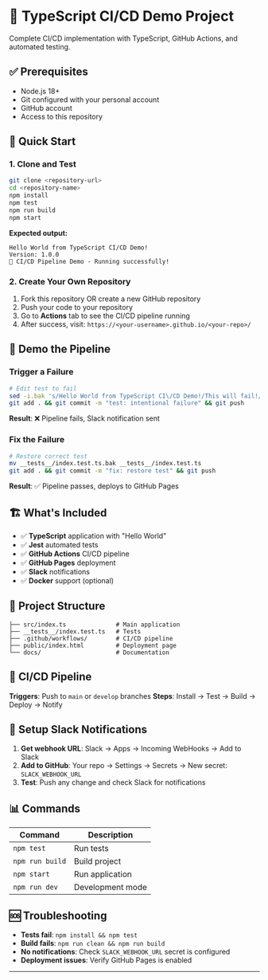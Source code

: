 # 🚀 TypeScript CI/CD Demo Project

Complete CI/CD implementation with TypeScript, GitHub Actions, and automated testing.

## ✅ Prerequisites

- Node.js 18+
- Git configured with your personal account
- GitHub account
- Access to this repository

## 🎯 Quick Start

### 1. Clone and Test

```bash
git clone <repository-url>
cd <repository-name>
npm install
npm test
npm run build
npm start
```

**Expected output:**

```
Hello World from TypeScript CI/CD Demo!
Version: 1.0.0
🚀 CI/CD Pipeline Demo - Running successfully!
```

### 2. Create Your Own Repository

1. Fork this repository OR create a new GitHub repository
2. Push your code to your repository
3. Go to **Actions** tab to see the CI/CD pipeline running
4. After success, visit: `https://<your-username>.github.io/<your-repo>/`

## 🧪 Demo the Pipeline

### Trigger a Failure

```bash
# Edit test to fail
sed -i.bak 's/Hello World from TypeScript CI\/CD Demo!/This will fail!/' __tests__/index.test.ts
git add . && git commit -m "test: intentional failure" && git push
```

**Result**: ❌ Pipeline fails, Slack notification sent

### Fix the Failure

```bash
# Restore correct test
mv __tests__/index.test.ts.bak __tests__/index.test.ts
git add . && git commit -m "fix: restore test" && git push
```

**Result**: ✅ Pipeline passes, deploys to GitHub Pages

## 🏗️ What's Included

- ✅ **TypeScript** application with "Hello World"
- ✅ **Jest** automated tests
- ✅ **GitHub Actions** CI/CD pipeline
- ✅ **GitHub Pages** deployment
- ✅ **Slack** notifications
- ✅ **Docker** support (optional)

## 📁 Project Structure

```
├── src/index.ts              # Main application
├── __tests__/index.test.ts   # Tests
├── .github/workflows/        # CI/CD pipeline
├── public/index.html         # Deployment page
└── docs/                     # Documentation
```

## 🔄 CI/CD Pipeline

**Triggers**: Push to `main` or `develop` branches
**Steps**: Install → Test → Build → Deploy → Notify

## 📧 Setup Slack Notifications

1. **Get webhook URL**: Slack → Apps → Incoming WebHooks → Add to Slack
2. **Add to GitHub**: Your repo → Settings → Secrets → New secret: `SLACK_WEBHOOK_URL`
3. **Test**: Push any change and check Slack for notifications

## 📊 Commands

| Command         | Description      |
| --------------- | ---------------- |
| `npm test`      | Run tests        |
| `npm run build` | Build project    |
| `npm start`     | Run application  |
| `npm run dev`   | Development mode |

## 🆘 Troubleshooting

- **Tests fail**: `npm install && npm test`
- **Build fails**: `npm run clean && npm run build`
- **No notifications**: Check `SLACK_WEBHOOK_URL` secret is configured
- **Deployment issues**: Verify GitHub Pages is enabled

---
